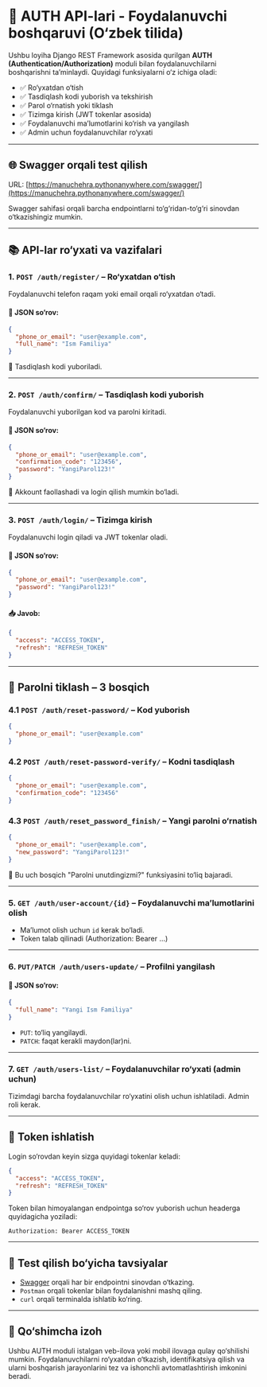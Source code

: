 
# 🔐 AUTH API-lari - Foydalanuvchi boshqaruvi (O‘zbek tilida)

Ushbu loyiha Django REST Framework asosida qurilgan **AUTH (Authentication/Authorization)** moduli bilan foydalanuvchilarni boshqarishni ta’minlaydi. Quyidagi funksiyalarni o‘z ichiga oladi:

- ✅ Ro‘yxatdan o‘tish
- ✅ Tasdiqlash kodi yuborish va tekshirish
- ✅ Parol o‘rnatish yoki tiklash
- ✅ Tizimga kirish (JWT tokenlar asosida)
- ✅ Foydalanuvchi ma’lumotlarini ko‘rish va yangilash
- ✅ Admin uchun foydalanuvchilar ro‘yxati

---

## 🌐 Swagger orqali test qilish

URL: [https://manuchehra.pythonanywhere.com/swagger/](https://manuchehra.pythonanywhere.com/swagger/)

Swagger sahifasi orqali barcha endpointlarni to‘g‘ridan-to‘g‘ri sinovdan o‘tkazishingiz mumkin.

---

## 📚 API-lar ro‘yxati va vazifalari

### 1. `POST /auth/register/` – Ro‘yxatdan o‘tish
Foydalanuvchi telefon raqam yoki email orqali ro‘yxatdan o‘tadi.

#### 🧪 JSON so‘rov:
```json
{
  "phone_or_email": "user@example.com",
  "full_name": "Ism Familiya"
}
```
📌 Tasdiqlash kodi yuboriladi.

---

### 2. `POST /auth/confirm/` – Tasdiqlash kodi yuborish
Foydalanuvchi yuborilgan kod va parolni kiritadi.

#### 🧪 JSON so‘rov:
```json
{
  "phone_or_email": "user@example.com",
  "confirmation_code": "123456",
  "password": "YangiParol123!"
}
```
📌 Akkount faollashadi va login qilish mumkin bo‘ladi.

---

### 3. `POST /auth/login/` – Tizimga kirish
Foydalanuvchi login qiladi va JWT tokenlar oladi.

#### 🧪 JSON so‘rov:
```json
{
  "phone_or_email": "user@example.com",
  "password": "YangiParol123!"
}
```

#### 📥 Javob:
```json
{
  "access": "ACCESS_TOKEN",
  "refresh": "REFRESH_TOKEN"
}
```

---

## 🔄 Parolni tiklash – 3 bosqich

### 4.1 `POST /auth/reset-password/` – Kod yuborish
```json
{
  "phone_or_email": "user@example.com"
}
```

### 4.2 `POST /auth/reset-password-verify/` – Kodni tasdiqlash
```json
{
  "phone_or_email": "user@example.com",
  "confirmation_code": "123456"
}
```

### 4.3 `POST /auth/reset_password_finish/` – Yangi parolni o‘rnatish
```json
{
  "phone_or_email": "user@example.com",
  "new_password": "YangiParol123!"
}
```

📌 Bu uch bosqich "Parolni unutdingizmi?" funksiyasini to‘liq bajaradi.

---

### 5. `GET /auth/user-account/{id}` – Foydalanuvchi ma’lumotlarini olish
- Ma’lumot olish uchun `id` kerak bo‘ladi.
- Token talab qilinadi (Authorization: Bearer ...)

---

### 6. `PUT/PATCH /auth/users-update/` – Profilni yangilash

#### 🧪 JSON so‘rov:
```json
{
  "full_name": "Yangi Ism Familiya"
}
```
- `PUT`: to‘liq yangilaydi.
- `PATCH`: faqat kerakli maydon(lar)ni.

---

### 7. `GET /auth/users-list/` – Foydalanuvchilar ro‘yxati (admin uchun)
Tizimdagi barcha foydalanuvchilar ro‘yxatini olish uchun ishlatiladi. Admin roli kerak.

---

## 🔐 Token ishlatish

Login so‘rovdan keyin sizga quyidagi tokenlar keladi:

```json
{
  "access": "ACCESS_TOKEN",
  "refresh": "REFRESH_TOKEN"
}
```

Token bilan himoyalangan endpointga so‘rov yuborish uchun headerga quyidagicha yoziladi:

```
Authorization: Bearer ACCESS_TOKEN
```

---

## 🧪 Test qilish bo‘yicha tavsiyalar

- [Swagger](https://manuchehra.pythonanywhere.com/swagger/) orqali har bir endpointni sinovdan o‘tkazing.
- `Postman` orqali tokenlar bilan foydalanishni mashq qiling.
- `curl` orqali terminalda ishlatib ko‘ring.

---

## 📎 Qo‘shimcha izoh

Ushbu AUTH moduli istalgan veb-ilova yoki mobil ilovaga qulay qo‘shilishi mumkin. Foydalanuvchilarni ro‘yxatdan o‘tkazish, identifikatsiya qilish va ularni boshqarish jarayonlarini tez va ishonchli avtomatlashtirish imkonini beradi.

